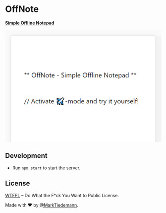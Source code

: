 
# OffNote

**[Simple Offline Notepad](https://marktiedemann.github.io/offnote/)**

[![](https://raw.githubusercontent.com/MarkTiedemann/OffNote/master/example.png)](https://marktiedemann.github.io/offnote/)

## Development

- Run `npm start` to start the server.

## License

[WTFPL](http://www.wtfpl.net/) – Do What the F*ck You Want to Public License.

Made with :heart: by [@MarkTiedemann](https://twitter.com/MarkTiedemannDE).
